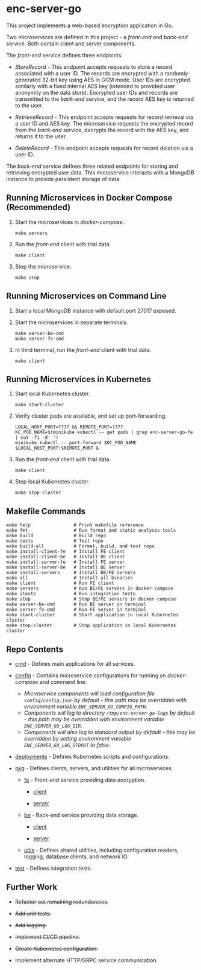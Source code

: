 # enc-server-go #
This project implements a web-based encryption application in Go.

Two microservices are defined in this project - a _front-end_ and _back-end_ 
service. Both contain client and server components.

The _front-end_ service defines three endpoints:

* _StoreRecord_ - This endpoint accepts requests to store a record associated 
with a user ID. The records are encrypted with a randomly-generated 32-bit 
key using AES in GCM mode. User IDs are encrypted similarly with a fixed 
internal AES key (intended to provided user anonymity on the data store). 
Encrypted user IDs and records are transmitted to the _back-end_ service, 
and the record AES key is returned to the user.
	
* _RetrieveRecord_ - This endpoint accepts requests for record retrieval via 
a user ID and AES key. The microservice requests the encrypted record from 
the _back-end_ service, decrypts the record with the AES key, and returns 
it to the user. 

* _DeleteRecord_ - This endpoint accepts requests for record deletion via a user ID. 
	
The _back-end_ service defines three related endpoints for storing and 
retrieving encrypted user data. This microservice interacts with a MongoDB 
instance to provide persistent storage of data.

## Running Microservices in Docker Compose (Recommended) ##
1. Start the microservices in _docker-compose_.
    ```
    make servers
    ```
    
2. Run the _front-end_ client with trial data.
    ```
    make client
    ```
    
3. Stop the microservice.
    ```
    make stop
    ```

    
## Running Microservices on Command Line ##
1. Start a local MongoDB instance with default port 27017 exposed.

2. Start the microservices in separate terminals.
    ```
    make server-be-cmd
    make server-fe-cmd
    ```
    
3. In third terminal, run the _front-end_ client with trial data.
    ```
    make client
    ```
    
## Running Microservices in Kubernetes ##
1. Start local Kubernetes cluster.
    ```
    make start-cluster
    ```
    
2. Verify cluster pods are available, and set up port-forwarding.
    ```
    LOCAL_HOST_PORT=7777 && REMOTE_PORT=7777
    KC_POD_NAME=$(minikube kubectl -- get pods | grep enc-server-go-fe | cut -f1 -d' ')
    minikube kubectl -- port-forward $KC_POD_NAME $LOCAL_HOST_PORT:$REMOTE_PORT &
    ```
    
3. Run the _front-end_ client with trial data.
    ```
    make client
    ```
    
4. Stop local Kubernetes cluster.
    ```
    make stop-cluster
    ```

## Makefile Commands ##
```
make help                # Print makefile reference
make fmt                 # Run format and static analysis tools
make build               # Build repo
make tests               # Test repo
make build-all           # Format, build, and test repo
make install-client-fe   # Install FE client
make install-client-be   # Install BE client
make install-server-fe   # Install FE server
make install-server-be   # Install BE server
make install-servers     # Install BE/FE servers
make all                 # Install all binaries
make client              # Run FE client
make servers             # Run BE/FE servers in docker-compose
make itests              # Run integration tests
make stop                # Stop BE/FE servers in docker-compose
make server-be-cmd       # Run BE server in terminal
make server-fe-cmd       # Run FE server in terminal
make start-cluster       # Start application in local Kubernetes cluster
make stop-cluster        # Stop application in local Kubernetes cluster
```
 
## Repo Contents ##
* [cmd](cmd) - Defines main applications for all services.

* [config](config) - Contains microservice configurations for running on _docker-compose_ and command line. 
    * _Microservice components will load configuration file `config/config.json` by default - this path may be overridden with environment variable `ENC_SERVER_GO_CONFIG_PATH`._
    * _Components will log to directory `/tmp/enc-server-go-logs` by default - this path may be overridden with environment variable `ENC_SERVER_GO_LOG_DIR`._
    * _Components will also log to standard output by default - this may be overridden by setting environment variable `ENC_SERVER_GO_LOG_STDOUT` to false._

* [deployments](deployments) - Defines Kubernetes scripts and configurations.

* [pkg](pkg) - Defines clients, servers, and utilities for all microservices.

	* [fe](pkg/fe) - Front-end service providing data encryption.
	
		* [client](pkg/fe/client)
		
		* [server](pkg/fe/server)

	* [be](pkg/be) - Back-end service providing data storage.
	
		* [client](pkg/be/client)
		
		* [server](pkg/be/server)
	
	* [utils](utils) - Defines shared utilities, including configuration readers, logging, database clients, and network IO.

* [test](test) - Defines integration tests.

## Further Work ##

* ~~Refactor out remaining redundancies.~~

* ~~Add unit tests.~~

* ~~Add logging.~~

* ~~Implement CI/CD pipeline.~~

* ~~Create Kubernetes configuration.~~

* Implement alternate HTTP/GRPC service communication.
